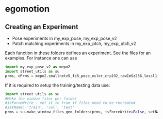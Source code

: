 # egomotion

Creating an Experiment
----------------------

- Pose experiments in my_exp_pose, my_exp_pose_v2
- Patch matching experiments in my_exp_ptch, my_exp_ptch_v2

Each function in these folders defines an experiment. See the files for an examples.
For instance one can use

```python
import my_exp_pose_v2 as mepo2
import street_utils as su
prms, cPrms = mepo2.smallnetv5_fc5_pose_euler_crp192_rawImSz256_lossl1()
```

If it is required to setup the training/testing data use:
```python
import street_utils as su
#Make the window files per folder
#isForceWrite - set it to true if files need to be recreated
#setName: 'train', 'val', 'test'
prms = su.make_window_files_geo_folders(prms, isForceWrite=False, setName='train')

```

